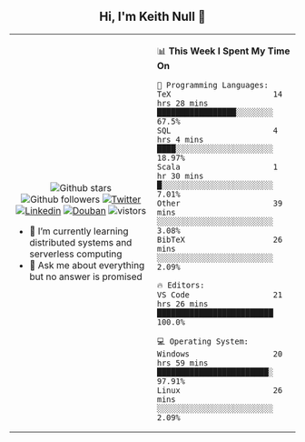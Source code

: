 <h2 align="center"> Hi, I'm Keith Null 👋 </h2>

<table>
    <tr>
        <td valign="center" width="50%">
            <p align="center">
              <img src="https://img.shields.io/github/stars/keithnull?style=social" alt="Github stars" />
              <img src="https://img.shields.io/github/followers/keithnull?style=social" alt="Github followers" />
              <a href="https://twitter.com/_keithnull"><img src="https://img.shields.io/badge/@__keithnull-1DA1F2?style=flat&logo=Twitter&logoColor=white" alt="Twitter"/></a>
              <a href="https://www.linkedin.com/in/wuzhengke/?locale=en_US"><img src="https://img.shields.io/badge/@wuzhengke-0073b1?style=flat&logo=LinkedIn&logoColor=white" alt="Linkedin" /></a>
              <a href="https://www.douban.com/people/keith1"><img src="https://img.shields.io/badge/@keith1-007722?style=flat&logo=Douban&logoColor=white" alt="Douban" /></a>
              <img src="https://visitor-badge.glitch.me/badge?page_id=keithnull" alt="vistors" />
            </p>
            <ul>
                <li>🌱 I’m currently learning distributed systems and serverless computing</li>
                <li>💬 Ask me about everything but no answer is promised</li>
            </ul>
        </td>
       <td valign="top" width="50%">
    
<!--START_SECTION:waka-->
📊 **This Week I Spent My Time On** 

```text
💬 Programming Languages: 
TeX                      14 hrs 28 mins      █████████████████░░░░░░░░   67.5% 
SQL                      4 hrs 4 mins        ████░░░░░░░░░░░░░░░░░░░░░   18.97% 
Scala                    1 hr 30 mins        █░░░░░░░░░░░░░░░░░░░░░░░░   7.01% 
Other                    39 mins             ░░░░░░░░░░░░░░░░░░░░░░░░░   3.08% 
BibTeX                   26 mins             ░░░░░░░░░░░░░░░░░░░░░░░░░   2.09%

🔥 Editors: 
VS Code                  21 hrs 26 mins      █████████████████████████   100.0%

💻 Operating System: 
Windows                  20 hrs 59 mins      ████████████████████████░   97.91% 
Linux                    26 mins             ░░░░░░░░░░░░░░░░░░░░░░░░░   2.09%

```


<!--END_SECTION:waka-->
</td></tr>
</table>


